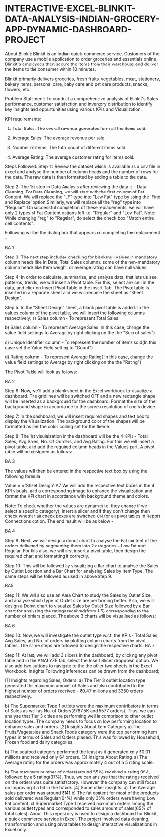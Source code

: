 # INTERACTIVE-EXCEL-BLINKIT-DATA-ANALYSIS-INDIAN-GROCERY-APP-DYNAMIC-DASHBOARD-PROJECT

About Blinkit:
Blinkit is an Indian quick-commerce service. Customers of the company use a mobile application to order groceries and essentials online. Blinkit's employees then secure the items from their warehouse and deliver the items to the consumer within 10 minutes.

Blinkit primarily delivers groceries, fresh fruits, vegetables, meat, stationery, bakery items, personal care, baby care and pet care products, snacks, flowers, etc.

Problem Statement:
To conduct a comprehensive analysis of Blinkit's Sales performance, customer satisfaction and inventory distribution to identify key insights and oppurtunities using various KPIs and Visualization.

KPI requirements:

1) Total Sales: The overall revenue generated form all the items sold. 

2) Average Sales: The average revenue per sale. 

3) Number of items: The total count of different items sold.

4) Average Rating: The average customer rating for items sold.
   
Steps Followed:
Step 1 : Review the dataset which is available as a csv file in excel and analyse the number of column heads and the number of rows for the data. The raw data is then formatted by adding a table to the data.

Step 2: The 1st step in Data Analysis after reviewing the data is - Data Cleaning. For Data Cleaning, we will start with the first column of Fat Content. We will replace the "LF" type into "Low Fat" type by using the 'Find and Replace' option.Similarly, we will replace all the "reg" type into "Regular". On successful completion of these replacements, we will have only 2 types of Fat Content options left i.e. "Regular" and "Low Fat". Note: While changing "reg" to "Regular", do select the check box "Match entire cell contents".

Following will be the dialog box that appears on completing the replacement -

BA 1

Step 3: The next step includes checking for blank/null values in mandatory column heads like in Date, Total Sales columns. some of the non-mandatory column heads like Item weight, or average rating can have null values.

Step 4: In order to calculate, summarize, and analyze data, that lets us see patterns, trends, we will insert a Pivot table. For this, select any cell in the data, and click on Insert Pivot Table in the Insert Tab. The Pivot table is inserted in a separate sheet and we will rename the sheet as "Sheet Design".

Step 5: In the "Sheet Design" sheet, a blank pivot table is added. In the values column of the pivot table, we will insert the following columns respectively:
a) Sales column - To represent Total Sales

b) Sales column - To represent Average Sales( In this case, change the value field settings to Average by right clicking on the the "Sum of sales")

c) Unique Identifier column - To represent the number of items sold(In this case set the Value Field setting to "Count")

d) Rating column - To represent Average Rating( In this case, change the value field settings to Average by right clicking on the the "Rating")

The Pivot Table will look as follows:

BA 2

Step 6: Now, we'll add a blank sheet in the Excel workbook to visualize a dashboard. The gridlines will be switched OFF and a new rectangle shape will be inserted as a background for the dashboard. Format the size of the background shape in accordance to the screen resolution of one's device.

Step 7: In the dashboard, we will insert required shapes and text box to display the Visualization. The background color of the shapes will be formatted as per the color coding set for the theme.

Step 8: The 1st visulaization in the dashboard will be the 4 KPIs - Total Sales, Avg Sales, No. Of Oorders, and Avg Rating. For this we will insert a pivot table, and add the required column heads in the Values part. A pivot table will be designed as follows:

BA 3

The values will then be entered in the respective text box by using the following formula

  Value = ='Sheet Design'!A7
We will add the respective text boxes in the 4 KPI visuals, add a corresponding image to enhance the visualization and format the KPI chart in accordance with background theme and colors.

Note: To check whether the values are dynamic(i.e. they change if we select a specific category), insert a slicer and if they don't change then check whether all check boxes are switched ON for all pivot tables in Report Connections option. The end result will be as below -

BA 4

Step 9: Next, we will design a donut chart to analyse the Fat content of the orders delivered by segmenting them into 2 categories - Low Fat and Regular. For this also, we will first insert a pivot table, then design the required chart and formatting it correctly.

Step 10: This will be followed by visualizing a Bar chart to analyse the Sales by Outlet Location and a Bar Chart for analysing Sales by Item Type. The same steps will be followed as used in above Step 9.

BA5

Step 11: We will also use an Area Chart to study the Sales by Outlet Size, and analyse which type of Outlet size are performing better. Also, we will design a Donut chart to visualize Sales by Outlet Size followed by a Bar chart for analysing the ratings received(from 1-5) corresponding to the number of orders placed.
The above 3 charts will be visualised as follows:

BA 6

Step 10: Now, we will investigate the outlet type w.r.t. the KPIs - Total Sales, Avg Sales, and No. of orders by plotting column charts from the pivot tables. The same steps are followed to design the respective charts.
BA 7

Step 11: At last, we will add 3 slicers in the dashboard, by clicking any pivot table and in the ANALYZE tab, select the Insert Slicer dropdown option. We also add two buttons to navigate to the the other two sheets in the Excel Workbook.
Insights
Following inferences can be drawn from the dashboard;

[1] Insights regarding Sales, Orders.
a) The Tier 3 outlet location type generated the maximum amount of Sales and also contributed to the highest number of orders received - ₹0.47 millions and 3350 orders respectively..

b) The Supermarket Type 1 outlets were the maximum contributors in terms of Sales as well as No. of Orders(₹787.5K and 5577 orders). 
Thus, we can analyse that Tier 3 cities are performing well in comprison to other outlet location types. The company needs to focus on low performing location to enhance sales and orders.
[2] Insights About Item Category
a) The Fruits/Vegetables and Snack Foods category were the top performing item types in terms of Sales and Orders placed. This was followed by Household, Frozen food and dairy categories. 

b) The seafood category performed the least as it generated  only ₹0.01 millions and received only 64 orders. 
[3] Insights About Rating.
a) The Average rating for the orders was approximately 4 out of a 5 rating scale.

b) The maximum number of orders(around 55%) received a rating 0f 4, followed by a 5 rating(37%). 
Thus, we can analyse that the ratings received on the orders was quite satisfactory. However, the company can still focus on improving it a bit in the future.
[4] Some other insights:
a) The Average sales per order was around ₹141
b) The fat content for most of the products sold delivered was Regular(64%) while only 36% orders were having Low Fat content.
c) Supermarket Type 1 received maximum orders among the various outlet types and corresponded to sales amount of sales(65% of total sales).
About
This repository is used to design a dashboard for Blinkit, a quick commerce service in Excel. The project involved data cleaning, transformation and using pivot tables to design interactive visualizations in Excel only. .









